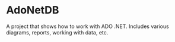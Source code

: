 # AdoNetDB

A project that shows how to work with ADO .NET.
Includes various diagrams, reports, working with data, etc.
